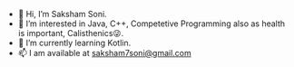 - 👋 Hi, I’m Saksham Soni.
- 👀 I’m interested in Java, C++, Competetive Programming also as health is important, Calisthenics😜.
- 🌱 I’m currently learning Kotlin.
- 📫 I am available at saksham7soni@gmail.com

<!---
king7saksham/king7saksham is a ✨ special ✨ repository because its `README.md` (this file) appears on your GitHub profile.
You can click the Preview link to take a look at your changes.
--->
